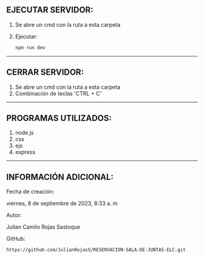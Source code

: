 ## EJECUTAR SERVIDOR:

1. Se abre un cmd con la ruta a esta carpeta
2. Ejecutar:

   ```bash
   npm run dev
   ```

---

## CERRAR SERVIDOR:

1. Se abre un cmd con la ruta a esta carpeta
2. Combinación de teclas 'CTRL + C'

---

## PROGRAMAS UTILIZADOS:

1. node.js
2. css
3. ejs
4. express

---

## INFORMACIÓN ADICIONAL:

Fecha de creación:

‎viernes, ‎8 ‎de ‎septiembre ‎de ‎2023, ‏‎8:33 a. m

Autor:

Julian Camilo Rojas Sastoque

GitHub:

```
https://github.com/JulianRojasS/RESERVACION-SALA-DE-JUNTAS-ELC.git
```
